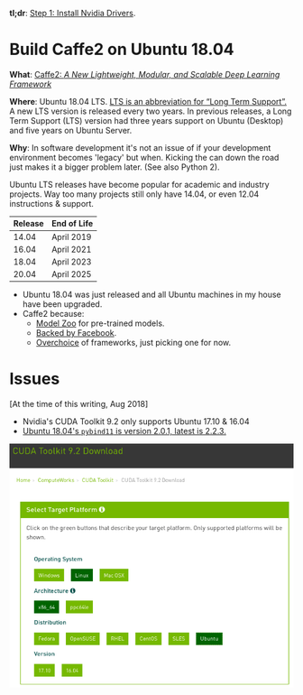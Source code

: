 **tl;dr**: [Step 1: Install Nvidia Drivers](01_Nvidia.md).

# Build Caffe2 on Ubuntu 18.04

**What**: [Caffe2: *A New Lightweight, Modular, and Scalable Deep Learning Framework*](https://caffe2.ai/)

**Where**: Ubuntu 18.04 LTS. [LTS is an abbreviation for “Long Term Support”.](https://wiki.ubuntu.com/LTS) A new LTS version is released every two years. In previous releases, a Long Term Support (LTS) version had three years support on Ubuntu (Desktop) and five years on Ubuntu Server.

**Why**: In software development it's not an issue of if your development environment becomes 'legacy' but when. Kicking the can down the road just makes it a bigger problem later. (See also Python 2).

Ubuntu LTS releases have become popular for academic and industry projects. Way too many projects still only have 14.04, or even 12.04 instructions & support.

| Release | End of Life |
|---------|-------------|
| 14.04   | April 2019  |
| 16.04   | April 2021  |
| 18.04   | April 2023  |
| 20.04   | April 2025  |


- Ubuntu 18.04 was just released and all Ubuntu machines in my house have been upgraded.
- Caffe2 because:
    - [Model Zoo](https://caffe2.ai/docs/zoo.html) for pre-trained models.
    - [Backed by Facebook](https://medium.com/@Synced/caffe2-merges-with-pytorch-a89c70ad9eb7).
    - [Overchoice](https://en.wikipedia.org/wiki/Overchoice) of frameworks, just picking one for now.

# Issues

[At the time of this writing, Aug 2018]

- Nvidia's CUDA Toolkit 9.2 only supports Ubuntu 17.10 & 16.04
- [Ubuntu 18.04's ```pybind11``` is version 2.0.1, latest is 2.2.3.](https://launchpad.net/ubuntu/+source/pybind11)



![](.img/cuda92.png)